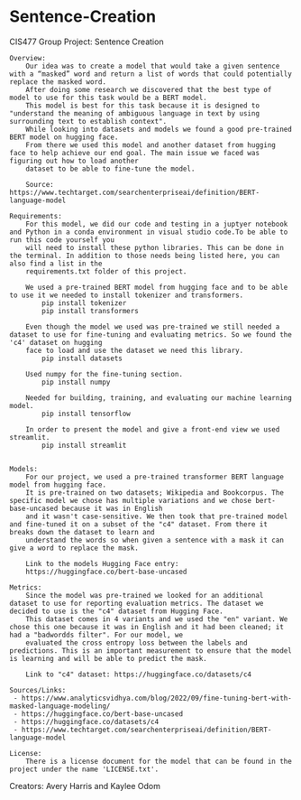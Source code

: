 # Sentence-Creation
CIS477 Group Project: Sentence Creation


    Overview:
        Our idea was to create a model that would take a given sentence with a “masked” word and return a list of words that could potentially replace the masked word. 
        After doing some research we discovered that the best type of model to use for this task would be a BERT model. 
        This model is best for this task because it is designed to "understand the meaning of ambiguous language in text by using surrounding text to establish context".
        While looking into datasets and models we found a good pre-trained BERT model on hugging face. 
        From there we used this model and another dataset from hugging face to help achieve our end goal. The main issue we faced was figuring out how to load another 
        dataset to be able to fine-tune the model.

        Source: https://www.techtarget.com/searchenterpriseai/definition/BERT-language-model

    Requirements:
        For this model, we did our code and testing in a juptyer notebook and Python in a conda environment in visual studio code.To be able to run this code yourself you 
        will need to install these python libraries. This can be done in the terminal. In addition to those needs being listed here, you can also find a list in the 
        requirements.txt folder of this project.

        We used a pre-trained BERT model from hugging face and to be able to use it we needed to install tokenizer and transformers.
            pip install tokenizer
            pip install transformers

        Even though the model we used was pre-trained we still needed a dataset to use for fine-tuning and evaluating metrics. So we found the 'c4' dataset on hugging 
        face to load and use the dataset we need this library.
            pip install datasets

        Used numpy for the fine-tuning section.
            pip install numpy

        Needed for building, training, and evaluating our machine learning model.
            pip install tensorflow

        In order to present the model and give a front-end view we used streamlit.
            pip install streamlit


    Models:
        For our project, we used a pre-trained transformer BERT language model from hugging face.
        It is pre-trained on two datasets; Wikipedia and Bookcorpus. The specific model we chose has multiple variations and we chose bert-base-uncased because it was in English 
        and it wasn't case-sensitive. We then took that pre-trained model and fine-tuned it on a subset of the "c4" dataset. From there it breaks down the dataset to learn and 
        understand the words so when given a sentence with a mask it can give a word to replace the mask.

        Link to the models Hugging Face entry:
        https://huggingface.co/bert-base-uncased

    Metrics:
        Since the model was pre-trained we looked for an additional dataset to use for reporting evaluation metrics. The dataset we decided to use is the "c4" dataset from Hugging Face.
        This dataset comes in 4 variants and we used the "en" variant. We chose this one because it was in English and it had been cleaned; it had a "badwordds filter". For our model, we 
        evaluated the cross entropy loss between the labels and predictions. This is an important measurement to ensure that the model is learning and will be able to predict the mask.

        Link to "c4" dataset: https://huggingface.co/datasets/c4

    Sources/Links:
     - https://www.analyticsvidhya.com/blog/2022/09/fine-tuning-bert-with-masked-language-modeling/
     - https://huggingface.co/bert-base-uncased
     - https://huggingface.co/datasets/c4
     - https://www.techtarget.com/searchenterpriseai/definition/BERT-language-model

    License:
        There is a license document for the model that can be found in the project under the name 'LICENSE.txt'.


Creators: Avery Harris and Kaylee Odom

